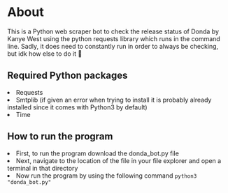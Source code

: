 # About
 This is a Python web scraper bot to check the release status of Donda by Kanye West using the python requests library which runs in the command line.
 Sadly, it does need to constantly run in order to always be checking, but idk how else to do it 🤷
<h2> Required Python packages</h2>
 <li>Requests
 <li>Smtplib (if given an error when trying to install it is probably already installed since it comes with Python3 by default)
 <li>Time
  <h2> How to run the program</h2>
 <li>First, to run the program download the donda_bot.py file
 <li>Next, navigate to the location of the file in your file explorer and open a terminal in that directory
 <li>Now run the program by using the following command <code>python3 "donda_bot.py"
